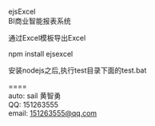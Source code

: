 ejsExcel  
BI商业智能报表系统

通过Excel模板导出Excel
   
npm install ejsexcel  
  
  安装nodejs之后,执行test目录下面的test.bat
  
====  
auto: sail 黄智勇  
QQ: 151263555  
email: 151263555@qq.com  
  